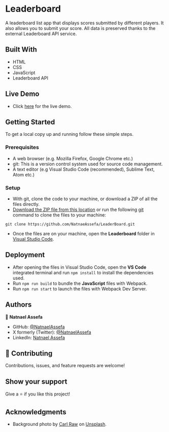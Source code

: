 # Leaderboard
A leaderboard list app that displays scores submitted by different players. It also allows you to submit your score. All data is preserved thanks to the external Leaderboard API service.

## Built With

- HTML
- CSS
- JavaScript
- Leaderboard API

## Live Demo
- Click [here](https://shaqdeff.github.io/Leaderboard/) for the live demo.

## Getting Started

To get a local copy up and running follow these simple steps.

### Prerequisites

- A web browser (e.g. Mozilla Firefox, Google Chrome etc.)
- git: This is a version control system used for source code management.
- A text editor (e.g Visual Studio Code (recommended), Sublime Text, Atom etc.)

### Setup

- With git, clone the code to your machine, or download a ZIP of all the files directly.
- [Download the ZIP file from this location](https://github.com/NatnaeAssefa/LeaderBoard/archive/refs/heads/develop.zip) or run the following [git](https://git-scm.com/) command to clone the files to your machine:

```
git clone https://github.com/NatnaeAssefa/LeaderBoard.git
```

- Once the files are on your machine, open the **Leaderboard** folder in [Visual Studio Code](https://code.visualstudio.com/download).

## Deployment

- After opening the files in Visual Studio Code, open the **VS Code** integrated terminal and run ``` npm install ``` to install the dependencies used.
- Run ``` npm run build ``` to bundle the **JavaScript** files with Webpack.
- Run ``` npm run start ``` to launch the files with Webpack Dev Server.

## Authors

👤 **Natnael Assefa**

- GitHub: [@NatnaelAssefa](https://github.com/NatnaeAssefa)
- X formerly (Twitter): [@NatnaelAssefa](https://x.com/Natnael_Assefa7?t=uq9rQxhSlyZlaVgA0UDs6w&s=35)
- LinkedIn: [Natnael Assefa](https://linkedin.com/in/natnael-assefa-6a98081ab)

## 🤝 Contributing

Contributions, issues, and feature requests are welcome!

## Show your support

Give a ⭐️ if you like this project!

## Acknowledgments
- Background photo by [Carl Raw](https://unsplash.com/@carltraw) on [Unsplash](https://images.unsplash.com/photo-1511512578047-dfb367046420?ixlib=rb-1.2.1&ixid=MnwxMjA3fDB8MHxwaG90by1wYWdlfHx8fGVufDB8fHx8&auto=format&fit=crop&w=871&q=80).